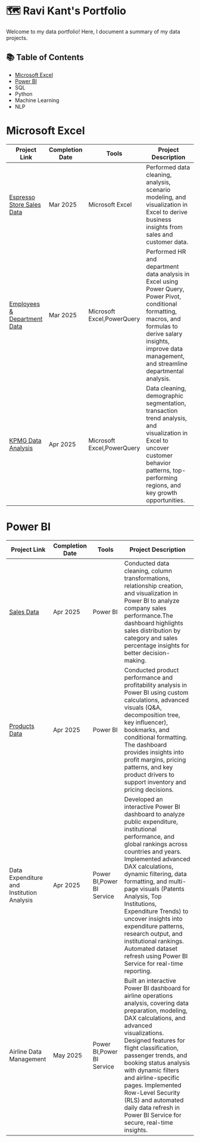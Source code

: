 # 🗺️ Ravi Kant's Portfolio
Welcome to my data portfolio! Here, I document a summary of my data projects.
## 📚 Table of Contents
* [Microsoft Excel](https://github.com/imrravi#microsoft-excel)
* [Power BI](https://github.com/imrravi#power-bi)
* SQL
* Python
* Machine Learning
* NLP
# Microsoft Excel
|Project Link|Completion Date|Tools|Project Description|
|------------|---------------|-----|-------------------|
|[Espresso Store Sales Data](https://github.com/imrravi/Microsoft-Excel/tree/main/1.Espresso%20Store%20Sales%20Data)|Mar 2025|Microsoft Excel|Performed data cleaning, analysis, scenario modeling, and visualization in Excel to derive business insights from sales and customer data.|
|[Employees & Department Data](https://github.com/imrravi/Microsoft-Excel/tree/main/2.Employee%20and%20Department%20Data)|Mar 2025|Microsoft Excel,PowerQuery|Performed HR and department data analysis in Excel using Power Query, Power Pivot, conditional formatting, macros, and formulas to derive salary insights, improve data management, and streamline departmental analysis.|
|[KPMG Data Analysis](https://github.com/imrravi/Microsoft-Excel/tree/main/3.KPMG%20Data%20Analysis)|Apr 2025|Microsoft Excel,PowerQuery|Data cleaning, demographic segmentation, transaction trend analysis, and visualization in Excel to uncover customer behavior patterns, top-performing regions, and key growth opportunities.|
# Power BI
|Project Link|Completion Date|Tools|Project Description|
|------------|---------------|-----|-------------------|
|[Sales Data](https://github.com/imrravi/Power-BI/tree/main/1.Sales%20Data)|Apr 2025|Power BI|Conducted data cleaning, column transformations, relationship creation, and visualization in Power BI to analyze company sales performance.The dashboard highlights sales distribution by category and sales percentage insights for better decision-making.|
|[Products Data](https://github.com/imrravi/Power-BI/tree/main/2.Products%20Data)|Apr 2025|Power BI|Conducted product performance and profitability analysis in Power BI using custom calculations, advanced visuals (Q&A, decomposition tree, key influencer), bookmarks, and conditional formatting. The dashboard provides insights into profit margins, pricing patterns, and key product drivers to support inventory and pricing decisions.|
|Data Expenditure and Institution Analysis|Apr 2025|Power BI,Power BI Service|Developed an interactive Power BI dashboard to analyze public expenditure, institutional performance, and global rankings across countries and years. Implemented advanced DAX calculations, dynamic filtering, data formatting, and multi-page visuals (Patents Analysis, Top Institutions, Expenditure Trends) to uncover insights into expenditure patterns, research output, and institutional rankings. Automated dataset refresh using Power BI Service for real-time reporting.|
|Airline Data Management|May 2025|Power BI,Power BI Service|Built an interactive Power BI dashboard for airline operations analysis, covering data preparation, modeling, DAX calculations, and advanced visualizations. Designed features for flight classification, passenger trends, and booking status analysis with dynamic filters and airline-specific pages. Implemented Row-Level Security (RLS) and automated daily data refresh in Power BI Service for secure, real-time insights.|

